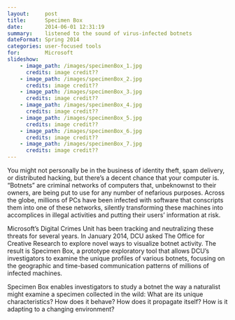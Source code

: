 ```yaml
---
layout:     post
title:      Specimen Box
date:       2014-06-01 12:31:19
summary:    listened to the sound of virus-infected botnets
dateFormat: Spring 2014
categories: user-focused tools
for:        Microsoft
slideshow:
    - image_path: /images/specimenBox_1.jpg
      credits: image credit??
    - image_path: /images/specimenBox_2.jpg
      credits: image credit??
    - image_path: /images/specimenBox_3.jpg
      credits: image credit??
    - image_path: /images/specimenBox_4.jpg
      credits: image credit??
    - image_path: /images/specimenBox_5.jpg
      credits: image credit??
    - image_path: /images/specimenBox_6.jpg
      credits: image credit??
    - image_path: /images/specimenBox_7.jpg
      credits: image credit??
---
```


You might not personally be in the business of identity theft, spam delivery, or distributed hacking, but there’s a decent chance that your computer is. “Botnets” are criminal networks of computers that, unbeknownst to their owners, are being put to use for any number of nefarious purposes. Across the globe, millions of PCs have been infected with software that conscripts them into one of these networks, silently transforming these machines into accomplices in illegal activities and putting their users’ information at risk.

Microsoft’s Digital Crimes Unit has been tracking and neutralizing these threats for several years.  In January 2014, DCU asked The Office for Creative Research to explore novel ways to visualize botnet activity. The result is Specimen Box, a prototype exploratory tool that allows DCU’s investigators to examine the unique profiles of various botnets, focusing on the geographic and time-based communication patterns of millions of infected machines.

Specimen Box enables investigators to study a botnet the way a naturalist might examine a specimen collected in the wild:  What are its unique characteristics?  How does it behave?  How does it propagate itself?  How is it adapting to a changing environment?